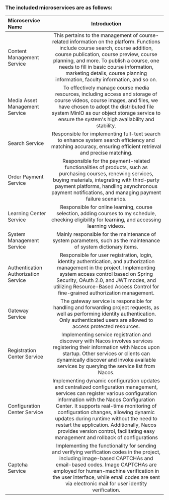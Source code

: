 ### The included microservices are as follows:

| Microservice Name | Introduction  |
| :-- | :-: |
| Content Management Service | This pertains to the management of course-related information on the platform. Functions include course search, course addition, course publication, course preview, course planning, and more. To publish a course, one needs to fill in basic course information, marketing details, course planning information, faculty information, and so on. |
| Media Asset Management Service | To effectively manage course media resources, including access and storage of course videos, course images, and files, we have chosen to adopt the distributed file system MinIO as our object storage service to ensure the system's high availability and stability. |
| Search Service | Responsible for implementing full-text search to enhance system search efficiency and matching accuracy, ensuring efficient retrieval and precise matching. |
| Order Payment Service | Responsible for the payment-related functionalities of products, such as purchasing courses, renewing services, buying materials, integrating with third-party payment platforms, handling asynchronous payment notifications, and managing payment failure scenarios. |
| Learning Center Service | Responsible for online learning, course selection, adding courses to my schedule, checking eligibility for learning, and accessing learning videos. |
| System Management Service | Mainly responsible for the maintenance of system parameters, such as the maintenance of system dictionary items. |
| Authentication Authorization Service | Responsible for user registration, login, identity authentication, and authorization management in the project. Implementing system access control based on Spring Security, OAuth 2.0, and JWT modes, and utilizing Resource-Based Access Control for fine-grained authorization management. |
| Gateway Service | The gateway service is responsible for handling and forwarding project requests, as well as performing identity authentication. Only authenticated users are allowed to access protected resources. |
| Registration Center Service | Implementing service registration and discovery with Nacos involves services registering their information with Nacos upon startup. Other services or clients can dynamically discover and invoke available services by querying the service list from Nacos. |
| Configuration Center Service | Implementing dynamic configuration updates and centralized configuration management, services can register various configuration information with the Nacos Configuration Center. It supports real-time monitoring of configuration changes, allowing dynamic updates during runtime without the need to restart the application. Additionally, Nacos provides version control, facilitating easy management and rollback of configurations |
| Captcha Service | Implementing the functionality for sending and verifying verification codes in the project, including image-based CAPTCHAs and email-based codes. Image CAPTCHAs are employed for human-machine verification in the user interface, while email codes are sent via electronic mail for user identity verification.  |